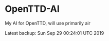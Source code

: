 # OpenTTD-AI
My AI for OpenTTD, will use primarily air

Latest backup: Sun Sep 29 00:24:01 UTC 2019
